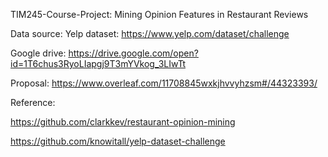 TIM245-Course-Project: Mining Opinion Features in Restaurant Reviews

Data source: 
Yelp dataset: https://www.yelp.com/dataset/challenge

Google drive: https://drive.google.com/open?id=1T6chus3RyoLIapgj9T3mYVkog_3LIwTt

Proposal: https://www.overleaf.com/11708845wxkjhvvyhzsm#/44323393/

Reference:

https://github.com/clarkkev/restaurant-opinion-mining

https://github.com/knowitall/yelp-dataset-challenge